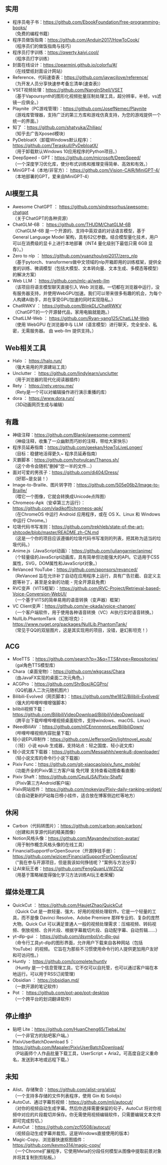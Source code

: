 ## 实用
+ 程序员电子书：https://github.com/EbookFoundation/free-programming-books/  
（免费的编程书籍）
+ 程序员做饭指南：https://github.com/Anduin2017/HowToCook/  
（程序员们的做饭指南与技巧）
+ 程序员打字训练：https://qwerty.kaiyi.cool/  
（程序员打字训练）
+ 封面在线设计：https://pearmini.github.io/colorfu/#/  
（在线壁纸封面设计网站）
+ Reference、代码速查表：https://github.com/jaywcjlove/reference/  
（为开发人员分享快速参考备忘清单(速查表)）
+ VSET视频处理：https://github.com/NangInShell/VSET  
（基于Vapoursynth的图形化视频批量压制处理工具，超分辨率，补帧，vs滤镜一应俱全。）
+ Playnite（PC游戏管理）：https://github.com/JosefNemec/Playnite  
（游戏库管理器，支持广泛的第三方库和游戏仿真支持，为您的游戏提供一个统一的界面。）
+ 知了 ：https://github.com/shatyuka/Zhiliao/  
（知乎去广告Xposed模块）
+ PyDebloatX（卸载Windows默认程序）：https://github.com/Teraskull/PyDebloatX/  
（用于卸载默认Windows 10应用程序的Python项目。）
+ DeepSpeed - GPT：https://github.com/microsoft/DeepSpeed/  
（一个深度学习优化库，使分布式训练和推理变得简单、高效和有效。）
+ MiniGPT-4（本地/非官方）： https://github.com/Vision-CAIR/MiniGPT-4/  
（本地部署的GPT，爱来自MiniGPT-4）

## AI模型工具
+ Awesome ChatGPT ： <https://github.com/sindresorhus/awesome-chatgpt>  
（关于ChatGPT的各种资源）
+ ChatGLM-6B ： <https://github.com/THUDM/ChatGLM-6B>  
（ChatGLM-6B 是一个开源的、支持中英双语的对话语言模型，基于 General Language Model 架构，具有62亿参数。结合模型量化技术，用户可以在消费级的显卡上进行本地部署（INT4 量化级别下最低只需 6GB 显存）。）
+ Zero to nlp ： <https://github.com/yuanzhoulvpi2017/zero_nlp>  
（基于pytorch、transformers做中文领域的nlp开箱即用的训练框架，提供全套的训练、微调模型（包括大模型、文本转向量、文本生成、多模态等模型）的解决方案）
+ Web LLM ： <https://github.com/mlc-ai/web-llm>  
（该项目将语言模型聊天直接引入 Web 浏览器。一切都在浏览器中运行，没有服务器支持，并使用WebGPU加速。我们可以带来很多有趣的机会，为每个人构建AI助手，并在享受GPU加速的同时实现隐私。）
+ ChatRWKV ： <https://github.com/BlinkDL/ChatRWKV>  
（ChatGPT的一个开源替代品，家用电脑就能跑。）
+ ChatLLM-Web ： <https://github.com/Ryan-yang125/ChatLLM-Web>  
（使用 WebGPU 在浏览器中与 LLM（语言模型）进行聊天，完全安全、私密，无需服务器。 由 web-llm 提供支持。）

## Web相关工具
+ Halo ： <https://halo.run/>  
（强大易用的开源建站工具）
+ Unclutter ： <https://github.com/lindylearn/unclutter>  
（用于浏览器的现代化阅读器插件）
+ Rety ： <https://rety.verou.me/>  
（Rety是一个可以对编辑操作进行演示重播的库）
+ dora ： <https://www.dora.run/>  
（3D动画网页生成与编辑）

## 有趣
+ 神级注释：https://github.com/Blankj/awesome-comment/  
（神级注释，收集了一众幽默而巧妙的注释，带给大家快乐）
+ 程序员延寿指南：https://github.com/geekan/HowToLiveLonger/  
（目标：稳健地活得更久~ 程序员延寿指南）
+ 灭霸脚本：https://github.com/hotvulcan/Thanos.sh/  
（这个命令会随机“删掉”您一半的文件...）
+ 面对可爱的男孩子：https://github.com/di404/Dress/  
（好耶~是女装！）
+ Image-to-Braille、图片转字符：https://github.com/505e06b2/Image-to-Braille/  
（喂它一个图像，它就会转换成Unicode点阵图）
+ Chromeos-Apk（安卓第三方运行）：https://github.com/vladikoff/chromeos-apk/  
（在ChromeOS 中运行 Android 应用程序，或在 OS X、Linux 和 Windows 中运行 Chrome。）
+ 垃圾代码书写准则：https://github.com/trekhleb/state-of-the-art-shitcode/blob/master/README.zh-CN.md  
（这是一个你的项目应该遵循的垃圾代码书写准则的列表，把其称为适当的垃圾代码。）
+ Anime.js（JavaScript动画）：https://github.com/juliangarnier/anime/  
（个轻量级的JavaScript动画库，具有简单但功能强大的API。它适用于CSS属性，SVG，DOM属性和JavaScript对象。）
+ ReVanced YouTube：https://github.com/sponsors/revanced/  
（ReVanced 旨在允许补丁自动在应用程序上运行，具有广告拦截、自定义主题等补丁，甚至是全新的功能 - 完全开源且免费）
+ RVC变声（VITS框架）：https://github.com/RVC-Project/Retrieval-based-Voice-Conversion-WebUI/  
（一个基于VITS的简单易用的语音转换（变声器）框架）
+ VC Client变声：https://github.com/w-okada/voice-changer/  
（一个客户端软件，用于使用各种语音转换（VC）AI执行实时语音转换。）
+ NullLib.PhantomTank（幻影坦克）： https://www.nuget.org/packages/NullLib.PhantomTank/  
（常见于QQ的双层图片，这是其实现用的项目，没错，是幻影坦克！）

## ACG
+ MoeTTS ：https://github.com/search?p=3&q=TTS&type=Repositories/  
（gal角色TTS模型库）
+ Chara（桌面宠物）：https://github.com/wkgcass/Chara  
（由JavaFX实现的桌面二次元角色。）
+ ACGPro ：https://github.com/ShrBox/ACGPro/  
（QQ机器人二次元随机图片）
+ Bilibili-Evolved（网页脚本）：https://github.com/the1812/Bilibili-Evolved/  
（强大的哔哩哔哩增强脚本）
+ bilibili视频下载：https://github.com/BilibiliVideoDownload/BilibiliVideoDownload/  
（跨平台下载哔哩哔哩视频桌面软件，支持windows、macOS、Linux）
+ INeedBiliAV ：https://github.com/nICEnnnnnnnLee/BilibiliDown/  
（哔哩哔哩视频内容批量下载）
+ 轻小说EPUB制作：https://github.com/JeffersonQin/lightnovel_epub/  
（（轻）小说 epub 生成器，支持站点：轻之国度、轻小说文库）
+ 轻小说文库下载器：https://github.com/Messiahhh/wenku8-downloader/  
（轻小说文库的命令行小说下载器）
+ Pixiv Func：https://github.com/git-xiaocao/pixiv_func_mobile/  
（功能齐全的Pixiv第三方客户端 免代理 支持查看动图查看直播）
+ Pixiv Shaft：https://github.com/CeuiLiSA/Pixiv-Shaft/  
（Pixiv第三方Android客户端）
+ Pixiv网站挂件： https://github.com/mokeyjay/Pixiv-daily-ranking-widget/  
（会自动更新的P站每日榜小挂件，适合放在博客侧边栏等地方）

## 休闲
+ Carbon（代码转图片）：https://github.com/carbon-app/carbon/  
（创建和共享源代码的精美图像）
+ Notion风格头像：https://github.com/Mayandev/notion-avatar/  
（用于制作概念风格头像的在线工具）
+ FinancialSupportForOpenSource（开源挣钱手册）：https://github.com/wizicer/FinancialSupportForOpenSource/  
（"我在参与开源项目，但是我该如何挣钱呢？"案例与方法分享）
+ 让AI来玩王者：https://github.com/FengQuanLi/WZCQ/  
（用基于策略梯度得强化学习方法训练AI玩王者荣耀）

## 媒体处理工具
+ QuickCut ： <https://github.com/HaujetZhao/QuickCut>  
（Quick Cut 是一款轻量、强大、好用的视频处理软件。它是一个轻量的工具，而不是像 Davinci Resolve、Adobe Premiere 那样专业的、复杂的庞然大物。Quick Cut 可以满足普通人一般的视频处理需求：压缩视频、转码视频、倒放视频、合并片段、根据字幕裁切片段、自动配字幕、自动剪辑……）
+ yt-dlp-gui ： <https://github.com/dsymbol/yt-dlp-gui>  
（命令行工具yt-dlp的图形界面，允许用户下载来自各种网站（包括YouTube）的视频。 它旨在为那些不习惯使用命令行的人提供更加用户友好和可访问性。）
+ Huntly ： <https://github.com/lcomplete/huntly>  
（Huntly 是一个信息管理工具，它不仅可以自托管，也可以通过客户端在本地运行。可以用于RSS订阅管理）
+ Obsidian ： <https://obsidian.md/>  
（一款开源的笔记软件）
+ Pot ： <https://github.com/pot-app/pot-desktop>  
（一个跨平台的划词翻译软件）

## 停止维护
+ 贴吧 Lite：https://github.com/HuanCheng65/TiebaLite/  
（一个非官方的贴吧客户端。）
+ PixivUserBatchDownload 5 ：https://github.com/Mapaler/PixivUserBatchDownload/  
（P站画师个人作品批量下载工具，UserScript + Aria2。可高度自定义重命名，发送到本地或远程下载。）

## 未知
+ Alist、存储聚合：https://github.com/alist-org/alist/  
（一个支持多存储的文件列表程序，使用 Gin 和 Solidjs）
+ AutoCut、通过字幕剪视频：https://github.com/mli/autocut/  
（对你的视频自动生成字幕。然后你选择需要保留的句子，AutoCut 将对你视频中对应的片段裁切并保存。你无需使用视频编辑软件，只需要编辑文本文件即可完成剪切。）
+ AutoCut ：https://github.com/zcf0508/autocut/  
（视频自动生成字幕并裁剪。这是Windows直接使用的版本）
+ Magic-Copy、浏览器快速抠图插件：https://github.com/kevmo314/magic-copy/  
（一个Chrome扩展程序，它使用Meta的分段任何模型从图像中提取前景对象并将其复制到剪贴板。）
